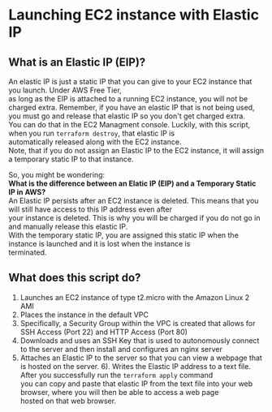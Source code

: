 # Launching EC2 instance with Elastic IP
## What is an Elastic IP (EIP)?
An elastic IP is just a static IP that you can give to your EC2 instance that you launch. Under AWS Free Tier, <br/>
as long as the EIP is attached to a running EC2 instance, you will not be charged extra. 
Remember, if you have an elastic IP that is not being used, you must go and release that elastic IP so you don't get charged extra. <br />
You can do that in the EC2 Managment console. Luckily, with this script, when you run ```terraform destroy```, that elastic IP is <br />
automatically released along with the EC2 instance.<br />
Note, that if you do not assign an Elastic IP to the EC2 instance, it will assign a temporary static IP to that instance.<br />

So, you might be wondering: <br />
**What is the difference between an Elatic IP (EIP) and a Temporary Static IP in AWS?**<br />
An Elastic IP persists after an EC2 instance is deleted. This means that you will still have access to this IP address even after<br/>
your instance is deleted. This is why you will be charged if you do not go in and manually release this elastic IP. <br />
With the temporary static IP, you are assigned this static IP when the instance is launched and it is lost when the instance is <br />
terminated.

## What does this script do?
1) Launches an EC2 instance of type t2.micro with the Amazon Linux 2 AMI
2) Places the instance in the default VPC
3) Specifically, a Security Group within the VPC is created that allows for SSH Access (Port 22) and HTTP Access (Port 80)
4) Downloads and uses an SSH Key that is used to autonomously connect to the server and  then install and configures an nginx server
5) Attaches an Elastic IP to the server so that you can view a webpage that is hosted on the server.
6). Writes the Elastic IP address to a text file. After you successfully run the ```terraform apply``` command <br />
you can copy and paste that elastic IP from the text file into your web browser, where you will then be able to access a web page <br />
hosted on that web browser.
